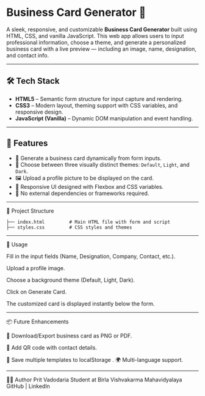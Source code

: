 # Business Card Generator 🪪

A sleek, responsive, and customizable **Business Card Generator** built using HTML, CSS, and vanilla JavaScript. This web app allows users to input professional information, choose a theme, and generate a personalized business card with a live preview — including an image, name, designation, and contact info.

---

## 🛠️ Tech Stack

- **HTML5** – Semantic form structure for input capture and rendering.
- **CSS3** – Modern layout, theming support with CSS variables, and responsive design.
- **JavaScript (Vanilla)** – Dynamic DOM manipulation and event handling.

---

## 📸 Features

- 📇 Generate a business card dynamically from form inputs.
- 🎨 Choose between three visually distinct themes: `Default`, `Light`, and `Dark`.
- 🖼️ Upload a profile picture to be displayed on the card.
- 🧠 Responsive UI designed with Flexbox and CSS variables.
- 🚀 No external dependencies or frameworks required.

---

📂 Project Structure
```text
├── index.html         # Main HTML file with form and script
├── styles.css         # CSS styles and themes
```
---

🔧 Usage

Fill in the input fields (Name, Designation, Company, Contact, etc.).

Upload a profile image.

Choose a background theme (Default, Light, Dark).

Click on Generate Card.

The customized card is displayed instantly below the form.


---

📦 Future Enhancements

🎯 Download/Export business card as PNG or PDF.

🧾 Add QR code with contact details.

💾 Save multiple templates to localStorage
.
🌍 Multi-language support.

---

👨‍💻 Author
Prit Vadodaria
Student at Birla Vishvakarma Mahavidyalaya
GitHub | LinkedIn

